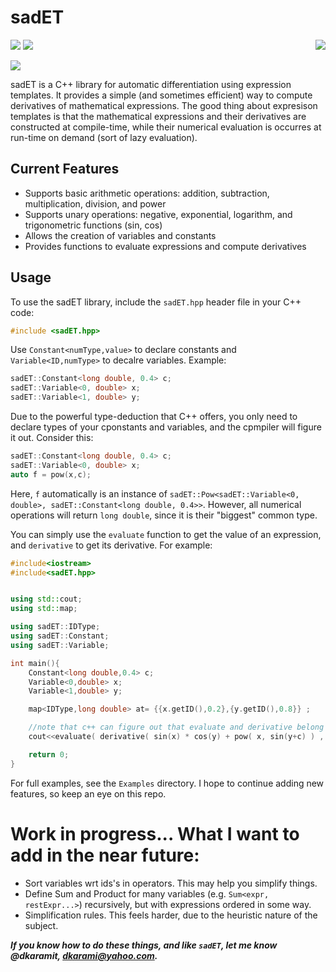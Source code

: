 # sadET
<img align="right" src="https://github.com/dkaramit/SAD_ET/blob/logo/sadETlogo-small.png">

![](https://img.shields.io/badge/language-C++-black.svg)  ![](https://tokei.rs/b1/github/dkaramit/SadET)
  
![](https://img.shields.io/github/repo-size/dkaramit/sadET?color=blue)


sadET is a C++ library for automatic differentiation using expression templates. It provides a simple (and sometimes efficient) way to compute derivatives of mathematical expressions.
The good thing about expresison templates is that the mathematical expressions and their derivatives are constructed at compile-time, while their numerical evaluation is occurres at 
run-time on demand (sort of lazy evaluation).


## Current Features

- Supports basic arithmetic operations: addition, subtraction, multiplication, division, and power
- Supports unary operations: negative, exponential, logarithm, and trigonometric functions (sin, cos)
- Allows the creation of variables and constants
- Provides functions to evaluate expressions and compute derivatives

## Usage

To use the sadET library, include the `sadET.hpp` header file in your C++ code:

```cpp
#include <sadET.hpp>
```

Use `Constant<numType,value>` to declare constants and `Variable<ID,numType>` to decalre variables. Example:
```cpp
sadET::Constant<long double, 0.4> c;
sadET::Variable<0, double> x;
sadET::Variable<1, double> y;
```
Due to the powerful type-deduction that C++ offers, you only need to declare types of your cponstants and variables, and the cpmpiler will figure it out. Consider this:
```c++
sadET::Constant<long double, 0.4> c;
sadET::Variable<0, double> x;
auto f = pow(x,c);
```
Here, `f` automatically is an instance of `sadET::Pow<sadET::Variable<0, double>, sadET::Constant<long double, 0.4>>`. However, all numerical operations will return `long double`, since it is their "biggest" common type.

You can simply use the `evaluate` function to get the value of an expression, and `derivative` to get its derivative. For example:

```cpp
#include<iostream>
#include<sadET.hpp>


using std::cout;
using std::map;

using sadET::IDType;
using sadET::Constant;
using sadET::Variable;

int main(){
    Constant<long double,0.4> c;
    Variable<0,double> x;
    Variable<1,double> y;

    map<IDType,long double> at= {{x.getID(),0.2},{y.getID(),0.8}} ;

    //note that c++ can figure out that evaluate and derivative belong to sadET!
    cout<<evaluate( derivative( sin(x) * cos(y) + pow( x, sin(y+c) ) ,  x,y ) , at )<<"\n";

    return 0;
}
```


For full examples, see the `Examples` directory. I hope to continue adding new features, so keep an eye on this repo.


# Work in progress... What I want to add in the near future:
- Sort variables wrt ids's in operators. This may help you simplify things. 
- Define Sum and Product for many variables (e.g. `Sum<expr, restExpr...>`) recursively, but with expressions ordered in some way.
- Simplification rules. This feels harder, due to the heuristic nature of the subject.

***If you know how to do these things, and like `sadET`, let me know @dkaramit, dkarami@yahoo.com.*** 